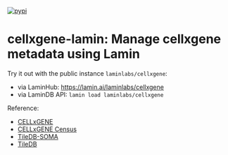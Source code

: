 [![pypi](https://img.shields.io/pypi/v/cellxgene-lamin?color=blue&label=pypi%20package)](https://pypi.org/project/cellxgene-lamin)

# cellxgene-lamin: Manage cellxgene metadata using Lamin

Try it out with the public instance `laminlabs/cellxgene`:

- via LaminHub: https://lamin.ai/laminlabs/cellxgene
- via LaminDB API: `lamin load laminlabs/cellxgene`

Reference:

- [CELLxGENE](https://cellxgene.cziscience.com/)
- [CELLxGENE Census](https://chanzuckerberg.github.io/cellxgene-census/)
- [TileDB-SOMA](https://github.com/single-cell-data/TileDB-SOMA)
- [TileDB](https://github.com/TileDB-Inc/TileDB-Py)
